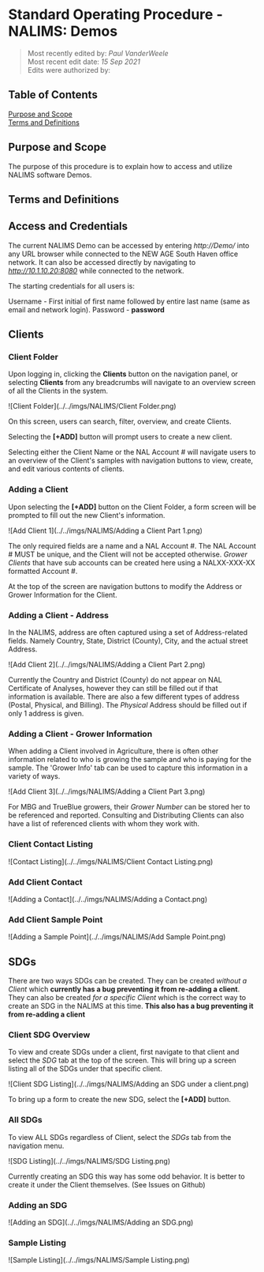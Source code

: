 # Standard Operating Procedure - NALIMS: Demos

>Most recently edited by: *Paul VanderWeele*  
>Most recent edit date: *15 Sep 2021*  
>Edits were authorized by:  

## Table of Contents

[Purpose and Scope](#purpose-and-scope)  
[Terms and Definitions](#terms-and-definitions)  

## Purpose and Scope

The purpose of this procedure is to explain how to access and utilize NALIMS software Demos.

## Terms and Definitions

## Access and Credentials

The current NALIMS Demo can be accessed by entering *http://Demo/* into any URL browser while connected to the NEW AGE South Haven office network. It can also be accessed directly by navigating to *http://10.1.10.20:8080* while connected to the network.

The starting credentials for all users is:

Username - First initial of first name followed by entire last name (same as email and network login).
Password - **password**

## Clients

### Client Folder

Upon logging in, clicking the **Clients** button on the navigation panel, or selecting **Clients** from any breadcrumbs will navigate to an overview screen of all the Clients in the system.

![Client Folder](../../imgs/NALIMS/Client Folder.png)

On this screen, users can search, filter, overview, and create Clients.

Selecting the **[+ADD]** button will prompt users to create a new client.

Selecting either the Client Name or the NAL Account # will navigate users to an overview of the Client's samples with navigation buttons to view, create, and edit various contents of clients.

### Adding a Client

Upon selecting the **[+ADD]** button on the Client Folder, a form screen will be prompted to fill out the new Client's information.

![Add Client 1](../../imgs/NALIMS/Adding a Client Part 1.png)

The only required fields are a name and a NAL Account #. The NAL Account # MUST be unique, and the Client will not be accepted otherwise. *Grower Clients* that have sub accounts can be created here using a NALXX-XXX-XX formatted Account #.

At the top of the screen are navigation buttons to modify the Address or Grower Information for the Client.

### Adding a Client - Address

In the NALIMS, address are often captured using a set of Address-related fields. Namely Country, State, District (County), City, and the actual street Address.

![Add Client 2](../../imgs/NALIMS/Adding a Client Part 2.png)

Currently the Country and District (County) do not appear on NAL Certificate of Analyses, however they can still be filled out if that information is available. There are also a few different types of address (Postal, Physical, and Billing). The *Physical* Address should be filled out if only 1 address is given.

### Adding a Client - Grower Information

When adding a Client involved in Agriculture, there is often other information related to who is growing the sample and who is paying for the sample. The 'Grower Info' tab can be used to capture this information in a variety of ways.

![Add Client 3](../../imgs/NALIMS/Adding a Client Part 3.png)

For MBG and TrueBlue growers, their *Grower Number* can be stored her to be referenced and reported. Consulting and Distributing Clients can also have a list of referenced clients with whom they work with.

### Client Contact Listing

![Contact Listing](../../imgs/NALIMS/Client Contact Listing.png)

### Add Client Contact

![Adding a Contact](../../imgs/NALIMS/Adding a Contact.png)

### Add Client Sample Point

![Adding a Sample Point](../../imgs/NALIMS/Add Sample Point.png)

## SDGs

There are two ways SDGs can be created. They can be created *without a Client* which **currently has a bug preventing it from re-adding a client**. They can also be created *for a specific Client* which is the correct way to create an SDG in the NALIMS at this time. **This also has a bug preventing it from re-adding a client**

### Client SDG Overview

To view and create SDGs under a client, first navigate to that client and select the *SDG* tab at the top of the screen. This will bring up a screen listing all of the SDGs under that specific client.

![Client SDG Listing](../../imgs/NALIMS/Adding an SDG under a client.png)

To bring up a form to create the new SDG, select the **[+ADD]** button.

### All SDGs

To view ALL SDGs regardless of Client, select the *SDGs* tab from the navigation menu.

![SDG Listing](../../imgs/NALIMS/SDG Listing.png)

Currently creating an SDG this way has some odd behavior. It is better to create it under the Client themselves. (See Issues on Github)

### Adding an SDG

![Adding an SDG](../../imgs/NALIMS/Adding an SDG.png)

### Sample Listing

![Sample Listing](../../imgs/NALIMS/Sample Listing.png)

